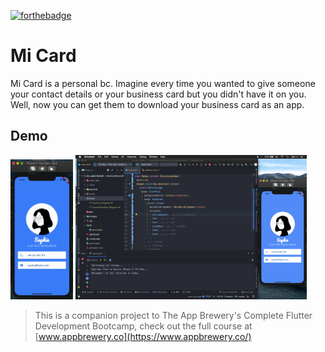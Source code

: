 [![forthebadge](https://forthebadge.com/images/badges/you-didnt-ask-for-this.svg)](https://forthebadge.com)

# Mi Card

Mi Card is a personal bc. Imagine every time you wanted to give someone your contact details or your business card but you didn't have it on you. Well, now you can get them to download your business card as an app.

## Demo

<img src="demo.gif" alt="" width="100" />
<img src="demo-2.png" alt="" width="370" />



>This is a companion project to The App Brewery's Complete Flutter Development Bootcamp, check out the full course at [www.appbrewery.co](https://www.appbrewery.co/)

